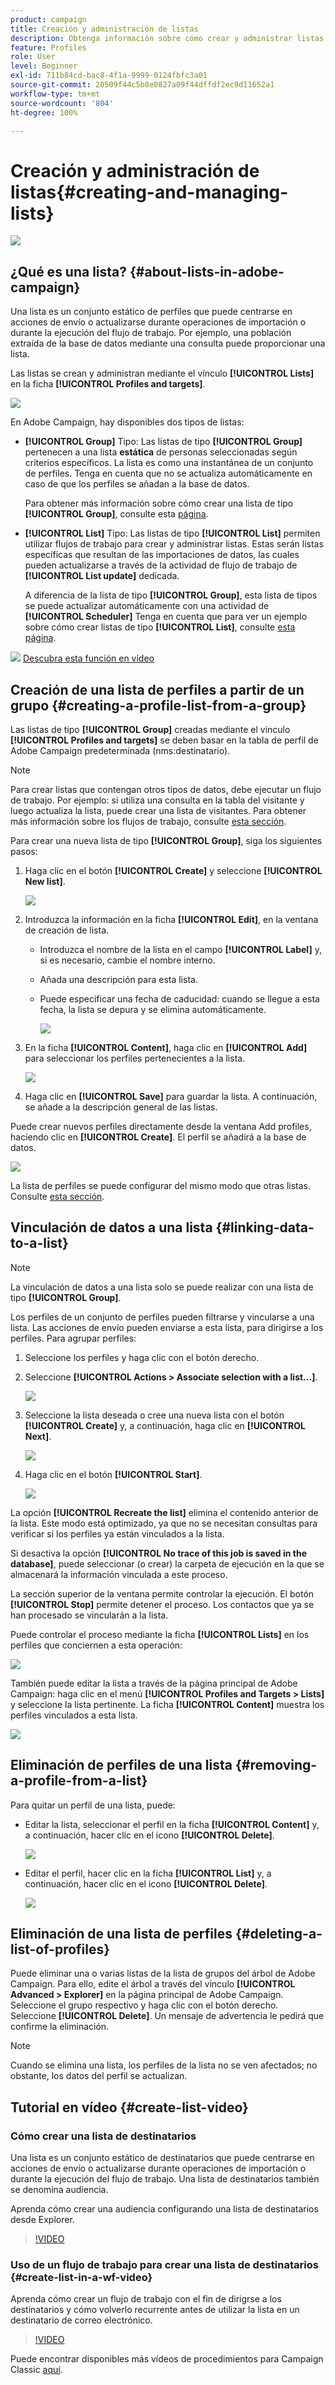 ```yaml
---
product: campaign
title: Creación y administración de listas
description: Obtenga información sobre cómo crear y administrar listas
feature: Profiles
role: User
level: Beginner
exl-id: 711b84cd-bac8-4f1a-9999-0124fbfc3a01
source-git-commit: 20509f44c5b8e0827a09f44dffdf2ec9d11652a1
workflow-type: tm+mt
source-wordcount: '804'
ht-degree: 100%

---
```


# Creación y administración de listas{#creating-and-managing-lists}

![](../../assets/common.svg)

## ¿Qué es una lista?  {#about-lists-in-adobe-campaign}

Una lista es un conjunto estático de perfiles que puede centrarse en acciones de envío o actualizarse durante operaciones de importación o durante la ejecución del flujo de trabajo. Por ejemplo, una población extraída de la base de datos mediante una consulta puede proporcionar una lista.

Las listas se crean y administran mediante el vínculo **[!UICONTROL Lists]** en la ficha **[!UICONTROL Profiles and targets]**.

![](assets/s_ncs_user_interface_group_link.png)

En Adobe Campaign, hay disponibles dos tipos de listas:

* **[!UICONTROL Group]** Tipo: Las listas de tipo **[!UICONTROL Group]** pertenecen a una lista **estática** de personas seleccionadas según criterios específicos. La lista es como una instantánea de un conjunto de perfiles. Tenga en cuenta que no se actualiza automáticamente en caso de que los perfiles se añadan a la base de datos.

   Para obtener más información sobre cómo crear una lista de tipo **[!UICONTROL Group]**, consulte esta [página](#creating-a-profile-list-from-a-group).

* **[!UICONTROL List]** Tipo: Las listas de tipo **[!UICONTROL List]** permiten utilizar flujos de trabajo para crear y administrar listas. Estas serán listas específicas que resultan de las importaciones de datos, las cuales pueden actualizarse a través de la actividad de flujo de trabajo de **[!UICONTROL List update]** dedicada.

   A diferencia de la lista de tipo **[!UICONTROL Group]**, esta lista de tipos se puede actualizar automáticamente con una actividad de **[!UICONTROL Scheduler]** Tenga en cuenta que para ver un ejemplo sobre cómo crear listas de tipo **[!UICONTROL List]**, consulte [esta página](../../workflow/using/list-update.md).

![](assets/do-not-localize/how-to-video.png) [Descubra esta función en vídeo](#create-list-video)

## Creación de una lista de perfiles a partir de un grupo {#creating-a-profile-list-from-a-group}

Las listas de tipo **[!UICONTROL Group]** creadas mediante el vínculo **[!UICONTROL Profiles and targets]** se deben basar en la tabla de perfil de Adobe Campaign predeterminada (nms:destinatario).

>[!NOTE]
>
>Para crear listas que contengan otros tipos de datos, debe ejecutar un flujo de trabajo. Por ejemplo: si utiliza una consulta en la tabla del visitante y luego actualiza la lista, puede crear una lista de visitantes. Para obtener más información sobre los flujos de trabajo, consulte [esta sección](../../workflow/using/about-workflows.md).

Para crear una nueva lista de tipo **[!UICONTROL Group]**, siga los siguientes pasos:

1. Haga clic en el botón **[!UICONTROL Create]** y seleccione **[!UICONTROL New list]**.

   ![](assets/s_ncs_user_new_group.png)

1. Introduzca la información en la ficha **[!UICONTROL Edit]**, en la ventana de creación de lista.

   * Introduzca el nombre de la lista en el campo **[!UICONTROL Label]** y, si es necesario, cambie el nombre interno.
   * Añada una descripción para esta lista.
   * Puede especificar una fecha de caducidad: cuando se llegue a esta fecha, la lista se depura y se elimina automáticamente.

      ![](assets/list_expiration_date.png)

1. En la ficha **[!UICONTROL Content]**, haga clic en **[!UICONTROL Add]** para seleccionar los perfiles pertenecientes a la lista.

   ![](assets/s_ncs_user_add_group.png)

1. Haga clic en **[!UICONTROL Save]** para guardar la lista. A continuación, se añade a la descripción general de las listas.

Puede crear nuevos perfiles directamente desde la ventana Add profiles, haciendo clic en **[!UICONTROL Create]**. El perfil se añadirá a la base de datos.

![](assets/s_ncs_user_new_recipient_from_group.png)

La lista de perfiles se puede configurar del mismo modo que otras listas. Consulte [esta sección](../../platform/using/adobe-campaign-workspace.md#configuring-lists).

## Vinculación de datos a una lista {#linking-data-to-a-list}

>[!NOTE]
>
>La vinculación de datos a una lista solo se puede realizar con una lista de tipo **[!UICONTROL Group]**.

Los perfiles de un conjunto de perfiles pueden filtrarse y vincularse a una lista. Las acciones de envío pueden enviarse a esta lista, para dirigirse a los perfiles. Para agrupar perfiles:

1. Seleccione los perfiles y haga clic con el botón derecho.
1. Seleccione **[!UICONTROL Actions > Associate selection with a list...]**.

   ![](assets/s_ncs_user_add_selection_to_group.png)

1. Seleccione la lista deseada o cree una nueva lista con el botón **[!UICONTROL Create]** y, a continuación, haga clic en **[!UICONTROL Next]**.

   ![](assets/s_ncs_user_add_selection_to_group_2.png)

1. Haga clic en el botón **[!UICONTROL Start]**.

   ![](assets/s_ncs_user_add_selection_to_group_3.png)

La opción **[!UICONTROL Recreate the list]** elimina el contenido anterior de la lista. Este modo está optimizado, ya que no se necesitan consultas para verificar si los perfiles ya están vinculados a la lista.

Si desactiva la opción **[!UICONTROL No trace of this job is saved in the database]**, puede seleccionar (o crear) la carpeta de ejecución en la que se almacenará la información vinculada a este proceso.

La sección superior de la ventana permite controlar la ejecución. El botón **[!UICONTROL Stop]** permite detener el proceso. Los contactos que ya se han procesado se vincularán a la lista.

Puede controlar el proceso mediante la ficha **[!UICONTROL Lists]** en los perfiles que conciernen a esta operación:

![](assets/s_ncs_user_add_selection_to_group_4.png)

También puede editar la lista a través de la página principal de Adobe Campaign: haga clic en el menú **[!UICONTROL Profiles and Targets > Lists]** y seleccione la lista pertinente. La ficha **[!UICONTROL Content]** muestra los perfiles vinculados a esta lista.

![](assets/s_ncs_user_add_selection_to_group_5.png)

## Eliminación de perfiles de una lista {#removing-a-profile-from-a-list}

Para quitar un perfil de una lista, puede:

* Editar la lista, seleccionar el perfil en la ficha **[!UICONTROL Content]** y, a continuación, hacer clic en el icono **[!UICONTROL Delete]**.

   ![](assets/list_remove_a_recipient.png)

* Editar el perfil, hacer clic en la ficha **[!UICONTROL List]** y, a continuación, hacer clic en el icono **[!UICONTROL Delete]**.

   ![](assets/recipient_remove_a_list.png)

## Eliminación de una lista de perfiles {#deleting-a-list-of-profiles}

Puede eliminar una o varias listas de la lista de grupos del árbol de Adobe Campaign. Para ello, edite el árbol a través del vínculo **[!UICONTROL Advanced > Explorer]** en la página principal de Adobe Campaign. Seleccione el grupo respectivo y haga clic con el botón derecho. Seleccione **[!UICONTROL Delete]**. Un mensaje de advertencia le pedirá que confirme la eliminación.

>[!NOTE]
>
>Cuando se elimina una lista, los perfiles de la lista no se ven afectados; no obstante, los datos del perfil se actualizan.

## Tutorial en vídeo {#create-list-video}

### Cómo crear una lista de destinatarios

Una lista es un conjunto estático de destinatarios que puede centrarse en acciones de envío o actualizarse durante operaciones de importación o durante la ejecución del flujo de trabajo. Una lista de destinatarios también se denomina audiencia.

Aprenda cómo crear una audiencia configurando una lista de destinatarios desde Explorer.

>[!VIDEO](https://video.tv.adobe.com/v/25602/quality=12)

### Uso de un flujo de trabajo para crear una lista de destinatarios {#create-list-in-a-wf-video}

Aprenda cómo crear un flujo de trabajo con el fin de dirigrse a los destinatarios y cómo volverlo recurrente antes de utilizar la lista en un destinatario de correo electrónico.

>[!VIDEO](https://video.tv.adobe.com/v/25603?quality=12)

Puede encontrar disponibles más vídeos de procedimientos para Campaign Classic [aquí](https://experienceleague.adobe.com/docs/campaign-classic-learn/tutorials/overview.html?lang=es).
